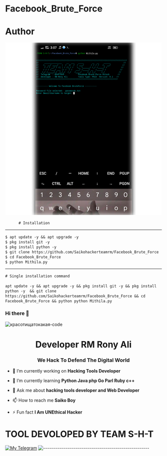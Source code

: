 # Facebook_Brute_Force

# Author 
![Screenshot](https://github.com/Saikohackerteamrm/Facebook_Brute_Force/blob/main/20250805_150807.jpg)

          # Installation
____________________

    $ apt update -y && apt upgrade -y
    $ pkg install git -y
    $ pkg install python -y
    $ git clone https://github.com/Saikohackerteamrm/Facebook_Brute_Force
    $ cd Facebook_Brute_Force
    $ python Mithila.py
    

_______________________________________

    # Single installation command

    apt update -y && apt upgrade -y && pkg install git -y && pkg install python -y  && git clone https://github.com/Saikohackerteamrm/Facebook_Brute_Force && cd Facebook_Brute_Force && python python Mithila.py
 ### Hi there 👋

<!--
**RM Rony Ali/Red Team** is a ✨ _special_ ✨ repository because its `README.md` (this file) appears on your GitHub profile.

Here are some ideas to get you started:

- 🔭 I’m currently working on ...
- 🌱 I’m currently learning ...
- 👯 I’m looking to collaborate on ...
- 🤔 I’m looking for help with ...
- 💬 Ask me about ...
- 📫 How to reach me: ...
- 😄 Pronouns: ...
- ⚡ Fun fact: ...
-->
![красотищатокакая-code](https://user-images.githubusercontent.com/88341460/189535591-84f204da-08af-4989-821f-e6608902a4a1.gif)                  


<h1 align="center">Developer RM Rony Ali</h1>
<h3 align="center">We Hack To Defend The Digital World </h3>

- 🔭 I’m currently working on **Hacking Tools Developer**

- 🌱 I’m currently learning **Python Java php Go Parl Ruby c++**

- 💬 Ask me about **hacking tools developer and Web Developer**

- 📫 How to reach me **Saiko Boy**

- ⚡ Fun fact **I Am UNEthical Hacker**                                                                                                                                                                                                                                                                                                                             


# TOOL DEVOLOPED BY TEAM S-H-T 

[![My Telegram](https://img.shields.io/badge/Telegram-100000?style=for-the-badge&logo=telegram&logoColor=white)](https://t.me/rm7669)
![-----------------------------------------------------](https://raw.githubusercontent.com/andreasbm/readme/master/assets/lines/rainbow.png)


 
